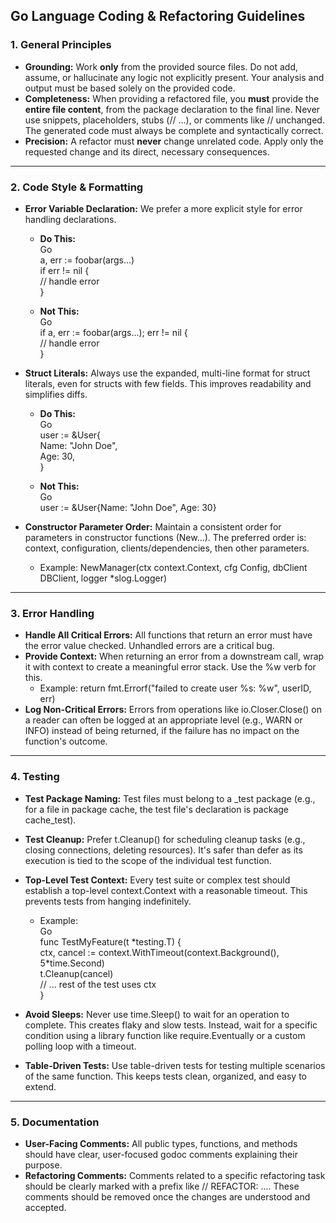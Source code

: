 ## **Go Language Coding & Refactoring Guidelines**

### **1\. General Principles**

* **Grounding:** Work **only** from the provided source files. Do not add, assume, or hallucinate any logic not explicitly present. Your analysis and output must be based solely on the provided code.  
* **Completeness:** When providing a refactored file, you **must** provide the **entire file content**, from the package declaration to the final line. Never use snippets, placeholders, stubs (// ...), or comments like // unchanged. The generated code must always be complete and syntactically correct.  
* **Precision:** A refactor must **never** change unrelated code. Apply only the requested change and its direct, necessary consequences.

---

### **2\. Code Style & Formatting**

* **Error Variable Declaration:** We prefer a more explicit style for error handling declarations.  
  * **Do This:**  
    Go  
    a, err := foobar(args...)  
    if err \!= nil {  
        // handle error  
    }

  * **Not This:**  
    Go  
    if a, err := foobar(args...); err \!= nil {  
        // handle error  
    }

* **Struct Literals:** Always use the expanded, multi-line format for struct literals, even for structs with few fields. This improves readability and simplifies diffs.  
  * **Do This:**  
    Go  
    user := \&User{  
        Name: "John Doe",  
        Age:  30,  
    }

  * **Not This:**  
    Go  
    user := \&User{Name: "John Doe", Age: 30}

* **Constructor Parameter Order:** Maintain a consistent order for parameters in constructor functions (New...). The preferred order is: context, configuration, clients/dependencies, then other parameters.  
  * Example: NewManager(ctx context.Context, cfg Config, dbClient DBClient, logger \*slog.Logger)

---

### **3\. Error Handling**

* **Handle All Critical Errors:** All functions that return an error must have the error value checked. Unhandled errors are a critical bug.  
* **Provide Context:** When returning an error from a downstream call, wrap it with context to create a meaningful error stack. Use the %w verb for this.  
  * Example: return fmt.Errorf("failed to create user %s: %w", userID, err)  
* **Log Non-Critical Errors:** Errors from operations like io.Closer.Close() on a reader can often be logged at an appropriate level (e.g., WARN or INFO) instead of being returned, if the failure has no impact on the function's outcome.

---

### **4\. Testing**

* **Test Package Naming:** Test files must belong to a \_test package (e.g., for a file in package cache, the test file's declaration is package cache\_test).  
* **Test Cleanup:** Prefer t.Cleanup() for scheduling cleanup tasks (e.g., closing connections, deleting resources). It's safer than defer as its execution is tied to the scope of the individual test function.  
* **Top-Level Test Context:** Every test suite or complex test should establish a top-level context.Context with a reasonable timeout. This prevents tests from hanging indefinitely.  
  * Example:  
    Go  
    func TestMyFeature(t \*testing.T) {  
        ctx, cancel := context.WithTimeout(context.Background(), 5\*time.Second)  
        t.Cleanup(cancel)  
        // ... rest of the test uses ctx  
    }

* **Avoid Sleeps:** Never use time.Sleep() to wait for an operation to complete. This creates flaky and slow tests. Instead, wait for a specific condition using a library function like require.Eventually or a custom polling loop with a timeout.  
* **Table-Driven Tests:** Use table-driven tests for testing multiple scenarios of the same function. This keeps tests clean, organized, and easy to extend.

---

### **5\. Documentation**

* **User-Facing Comments:** All public types, functions, and methods should have clear, user-focused godoc comments explaining their purpose.  
* **Refactoring Comments:** Comments related to a specific refactoring task should be clearly marked with a prefix like // REFACTOR: .... These comments should be removed once the changes are understood and accepted.


